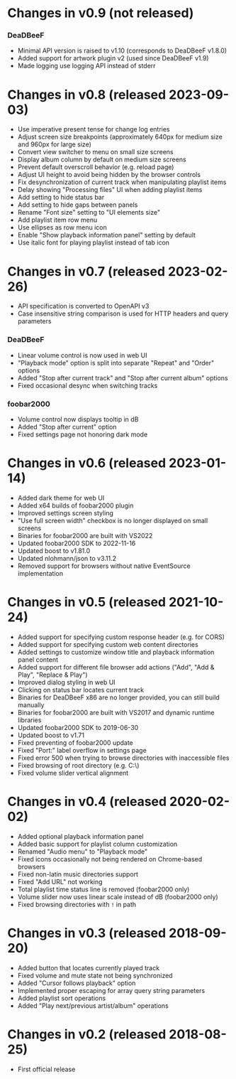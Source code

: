 # Changes in v0.9 (not released)
### DeaDBeeF
- Minimal API version is raised to v1.10 (corresponds to DeaDBeeF v1.8.0)
- Added support for artwork plugin v2 (used since DeaDBeeF v1.9)
- Made logging use logging API instead of stderr

# Changes in v0.8 (released 2023-09-03)
- Use imperative present tense for change log entries
- Adjust screen size breakpoints (approximately 640px for medium size and 960px for large size)
- Convert view switcher to menu on small size screens
- Display album column by default on medium size screens
- Prevent default overscroll behavior (e.g. reload page)
- Adjust UI height to avoid being hidden by the browser controls
- Fix desynchronization of current track when manipulating playlist items
- Delay showing "Processing files" UI when adding playlist items
- Add setting to hide status bar
- Add setting to hide gaps between panels
- Rename "Font size" setting to "UI elements size"
- Add playlist item row menu
- Use ellipses as row menu icon
- Enable "Show playback information panel" setting by default
- Use italic font for playing playlist instead of tab icon

# Changes in v0.7 (released 2023-02-26)
- API specification is converted to OpenAPI v3
- Case insensitive string comparison is used for HTTP headers and query parameters
### DeaDBeeF
- Linear volume control is now used in web UI
- "Playback mode" option is split into separate "Repeat" and "Order" options
- Added "Stop after current track" and "Stop after current album" options
- Fixed occasional desync when switching tracks
### foobar2000
- Volume control now displays tooltip in dB
- Added "Stop after current" option
- Fixed settings page not honoring dark mode

# Changes in v0.6 (released 2023-01-14)
- Added dark theme for web UI
- Added x64 builds of foobar2000 plugin
- Improved settings screen styling
- "Use full screen width" checkbox is no longer displayed on small screens
- Binaries for foobar2000 are built with VS2022
- Updated foobar2000 SDK to 2022-11-16
- Updated boost to v1.81.0
- Updated nlohmann/json to v3.11.2
- Removed support for browsers without native EventSource implementation

# Changes in v0.5 (released 2021-10-24)
- Added support for specifying custom response header (e.g. for CORS)
- Added support for specifying custom web content directories
- Added settings to customize window title and playback information panel content
- Added support for different file browser add actions ("Add", "Add & Play", "Replace & Play")
- Improved dialog styling in web UI
- Clicking on status bar locates current track
- Binaries for DeaDBeeF x86 are no longer provided, you can still build manually
- Binaries for foobar2000 are built with VS2017 and dynamic runtime libraries
- Updated foobar2000 SDK to 2019-06-30
- Updated boost to v1.71
- Fixed preventing of foobar2000 update
- Fixed "Port:" label overflow in settings page
- Fixed error 500 when trying to browse directories with inaccessible files
- Fixed browsing of root directory (e.g. C:\\)
- Fixed volume slider vertical alignment

# Changes in v0.4 (released 2020-02-02)
- Added optional playback information panel
- Added basic support for playlist column customization
- Renamed "Audio menu" to "Playback mode"
- Fixed icons occasionally not being rendered on Chrome-based browsers
- Fixed non-latin music directories support
- Fixed "Add URL" not working
- Total playlist time status line is removed (foobar2000 only)
- Volume slider now uses linear scale instead of dB (foobar2000 only)
- Fixed browsing directories with `!` in path

# Changes in v0.3 (released 2018-09-20)
- Added button that locates currently played track
- Fixed volume and mute state not being synchronized
- Added "Cursor follows playback" option
- Implemented proper escaping for array query string parameters
- Added playlist sort operations
- Added "Play next/previous artist/album" operations

# Changes in v0.2 (released 2018-08-25)
- First official release
